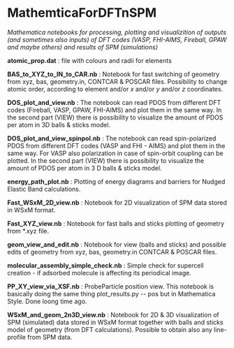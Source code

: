 # MathemticaForDFTnSPM
_Mathematica notebooks for processing, plotting and visualizition of outputs (and sometimes also inputs) of DFT codes (VASP, FHI-AIMS, Fireball, GPAW and maybe others) and results of SPM (simulations)_

__atomic_prop.dat__ : file with colours and radii for elements

__BAS_to_XYZ_to_IN_to_CAR.nb__ : Notebook for fast switching of geometry from xyz, bas, geometry.in, CONTCAR & POSCAR files. Possibility to change atomic order, according to element and/or _x_ and/or _y_ and/or _z_ coordinates.

__DOS_plot_and_view.nb__ : The notebook can read PDOS from different DFT codes (Fireball, VASP, GPAW, FHI-AIMS) and plot them in the same way. In the second part (VIEW) there is possibility to visualize the amount of PDOS per atom in 3D balls & sticks model.

__DOS_plot_and_view_spinpol.nb__ : The notebook can read spin-polarized PDOS from different DFT codes (VASP and FHI - AIMS) and plot them in the same way. For VASP also polarization in case of spin-orbit coupling can be plotted. In the second part (VIEW) there is possibility to visualize the amount of PDOS per atom in 3 D balls & sticks model.

__energy_path_plot.nb__ : Plotting of energy diagrams and barriers for Nudged Elastic Band calculations.

__Fast_WSxM_2D_view.nb__ : Notebook for 2D visualization of SPM data stored in WSxM format.

__Fast_XYZ_view.nb__ : Notebook for fast balls and sticks plotting of geometry from *.xyz file.

__geom_view_and_edit.nb__ : Notebook for view (balls and sticks) and possible edits of geometry from xyz, bas, geometry.in CONTCAR & POSCAR files.

__molecular_assembly_simple_check.nb__ : Simple check for supercell creation - if adsorbed molecule is affecting its periodical image.

__PP_XY_view_via_XSF.nb__ : ProbeParticle position view. This notebook is basically doing the same thing plot_results.py -- pos but in Mathematica Style. Done loong time ago.

__WSxM_and_geom_2n3D_view.nb__ : Notebook for 2D & 3D visualization of SPM (simulated) data stored in WSxM format together with balls and sticks model of geometry (from DFT calculations). Possible to obtain also any line-profile from SPM data.

